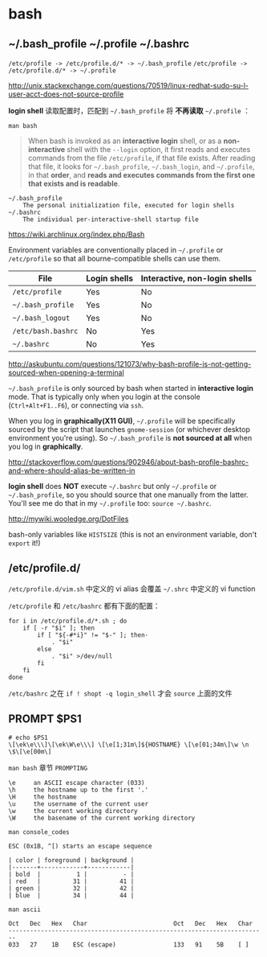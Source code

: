 
# bash

## ~/.bash_profile ~/.profile ~/.bashrc

`/etc/profile -> /etc/profile.d/* -> ~/.bash_profile`
`/etc/profile -> /etc/profile.d/* -> ~/.profile`

http://unix.stackexchange.com/questions/70519/linux-redhat-sudo-su-l-user-acct-does-not-source-profile

**login shell** 读取配置时，匹配到 `~/.bash_profile` 将 **不再读取** `~/.profile` ：

`man bash`

> When  bash  is  invoked  as  an **interactive login** shell, or as a **non-interactive** shell with the `--login` option, it first reads and executes commands from the file `/etc/profile`,  if  that  file  exists.   After  reading that file, it looks for `~/.bash_profile`, `~/.bash_login`, and `~/.profile`, in that **order**, and **reads and executes commands from the first one that exists and is readable**.

```
~/.bash_profile
    The personal initialization file, executed for login shells
~/.bashrc
    The individual per-interactive-shell startup file
```

https://wiki.archlinux.org/index.php/Bash

Environment variables are conventionally placed in `~/.profile` or `/etc/profile` so that all bourne-compatible shells can use them.

| File               | Login shells | Interactive, non-login shells |
|--------------------|--------------|-------------------------------|
| `/etc/profile`     | Yes          | No                            |
| `~/.bash_profile`  | Yes          | No                            |
| `~/.bash_logout`   | Yes          | No                            |
| `/etc/bash.bashrc` | No           | Yes                           |
| `~/.bashrc`        | No           | Yes                           |


http://askubuntu.com/questions/121073/why-bash-profile-is-not-getting-sourced-when-opening-a-terminal

`~/.bash_profile` is only sourced by bash when started in **interactive login** mode. That is typically only when you login at the console (`Ctrl+Alt+F1..F6`), or connecting via `ssh`.

When you log in **graphically(X11 GUI)**, `~/.profile` will be specifically sourced by the script that launches `gnome-session` (or whichever desktop environment you're using). So `~/.bash_profile` is **not sourced at all** when you log in **graphically**.

http://stackoverflow.com/questions/902946/about-bash-profile-bashrc-and-where-should-alias-be-written-in

**login shell** does **NOT** execute `~/.bashrc` but only `~/.profile` or `~/.bash_profile`, so you should source that one manually from the latter. You'll see me do that in my `~/.profile` too: `source ~/.bashrc`.

http://mywiki.wooledge.org/DotFiles

bash-only variables like `HISTSIZE` (this is not an environment variable, don't `export` it!)

## /etc/profile.d/

`/etc/profile.d/vim.sh` 中定义的 vi alias 会覆盖 `~/.shrc` 中定义的 vi function

`/etc/profile` 和 `/etc/bashrc` 都有下面的配置：


```
for i in /etc/profile.d/*.sh ; do
    if [ -r "$i" ]; then
        if [ "${-#*i}" != "$-" ]; then·
            . "$i"
        else
            . "$i" >/dev/null
        fi
    fi
done
```

`/etc/bashrc` 之在 `if ! shopt -q login_shell` 才会 `source` 上面的文件


## PROMPT $PS1

    # echo $PS1
    \[\ek\e\\\]\[\ek\W\e\\\] \[\e[1;31m\]${HOSTNAME} \[\e[01;34m\]\w \n \$\[\e[00m\]

`man bash` 章节 `PROMPTING`

    \e     an ASCII escape character (033)
    \h     the hostname up to the first '.'
    \H     the hostname
    \u     the username of the current user
    \w     the current working directory
    \W     the basename of the current working directory

`man console_codes`

    ESC (0x1B, ^[) starts an escape sequence

    | color | foreground | background |
    |-------+------------+------------|
    | bold  |          1 |          - |
    | red   |         31 |         41 |
    | green |         32 |         42 |
    | blue  |         34 |         44 |

`man ascii`

    Oct   Dec   Hex   Char                        Oct   Dec   Hex   Char
    ------------------------------------------------------------------------
    033   27    1B    ESC (escape)                133   91    5B    [ ]











